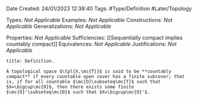 <div class="topSpace"></div>

Date Created: 24/01/2023 12:38:40
Tags: #Type/Definition #Later/Topology

Types: _Not Applicable_
Examples: _Not Applicable_
Constructions: _Not Applicable_
Generalizations: _Not Applicable_

Properties: _Not Applicable_
Sufficiencies: [[Sequentially compact implies countably compact]]
Equivalences: _Not Applicable_
Justifications: _Not Applicable_

``` ad-Definition
title: Definition.

A topological space $\tpl{X,\mc{T}}$ is said to be **countably compact** if every countable open cover has a finite subcover; that is, if for all countable $\mc{O}\subseteq\mc{T}$ such that $X=\bigcup\mc{O}$, then there exists some finite $\mc{O}'\subseteq\mc{O}$ such that $X=\bigcup\mc{O}'$.

```
